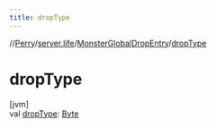 ```yaml
---
title: dropType
---
```

//[Perry](../../../index.html)/[server.life](../index.html)/[MonsterGlobalDropEntry](index.html)/[dropType](drop-type.html)



# dropType



[jvm]\
val [dropType](drop-type.html): [Byte](https://kotlinlang.org/api/latest/jvm/stdlib/kotlin/-byte/index.html)




